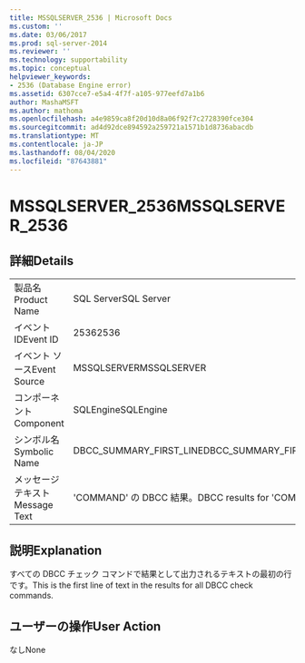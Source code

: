 ```yaml
---
title: MSSQLSERVER_2536 | Microsoft Docs
ms.custom: ''
ms.date: 03/06/2017
ms.prod: sql-server-2014
ms.reviewer: ''
ms.technology: supportability
ms.topic: conceptual
helpviewer_keywords:
- 2536 (Database Engine error)
ms.assetid: 6307cce7-e5a4-4f7f-a105-977eefd7a1b6
author: MashaMSFT
ms.author: mathoma
ms.openlocfilehash: a4e9859ca8f20d10d8a06f92f7c2728390fce304
ms.sourcegitcommit: ad4d92dce894592a259721a1571b1d8736abacdb
ms.translationtype: MT
ms.contentlocale: ja-JP
ms.lasthandoff: 08/04/2020
ms.locfileid: "87643881"
---
```

# <a name="mssqlserver_2536"></a><span data-ttu-id="f2093-102">MSSQLSERVER_2536</span><span class="sxs-lookup"><span data-stu-id="f2093-102">MSSQLSERVER_2536</span></span>
    
## <a name="details"></a><span data-ttu-id="f2093-103">詳細</span><span class="sxs-lookup"><span data-stu-id="f2093-103">Details</span></span>  
  
|||  
|-|-|  
|<span data-ttu-id="f2093-104">製品名</span><span class="sxs-lookup"><span data-stu-id="f2093-104">Product Name</span></span>|<span data-ttu-id="f2093-105">SQL Server</span><span class="sxs-lookup"><span data-stu-id="f2093-105">SQL Server</span></span>|  
|<span data-ttu-id="f2093-106">イベント ID</span><span class="sxs-lookup"><span data-stu-id="f2093-106">Event ID</span></span>|<span data-ttu-id="f2093-107">2536</span><span class="sxs-lookup"><span data-stu-id="f2093-107">2536</span></span>|  
|<span data-ttu-id="f2093-108">イベント ソース</span><span class="sxs-lookup"><span data-stu-id="f2093-108">Event Source</span></span>|<span data-ttu-id="f2093-109">MSSQLSERVER</span><span class="sxs-lookup"><span data-stu-id="f2093-109">MSSQLSERVER</span></span>|  
|<span data-ttu-id="f2093-110">コンポーネント</span><span class="sxs-lookup"><span data-stu-id="f2093-110">Component</span></span>|<span data-ttu-id="f2093-111">SQLEngine</span><span class="sxs-lookup"><span data-stu-id="f2093-111">SQLEngine</span></span>|  
|<span data-ttu-id="f2093-112">シンボル名</span><span class="sxs-lookup"><span data-stu-id="f2093-112">Symbolic Name</span></span>|<span data-ttu-id="f2093-113">DBCC_SUMMARY_FIRST_LINE</span><span class="sxs-lookup"><span data-stu-id="f2093-113">DBCC_SUMMARY_FIRST_LINE</span></span>|  
|<span data-ttu-id="f2093-114">メッセージ テキスト</span><span class="sxs-lookup"><span data-stu-id="f2093-114">Message Text</span></span>|<span data-ttu-id="f2093-115">'COMMAND' の DBCC 結果。</span><span class="sxs-lookup"><span data-stu-id="f2093-115">DBCC results for 'COMMAND.'</span></span>|  
  
## <a name="explanation"></a><span data-ttu-id="f2093-116">説明</span><span class="sxs-lookup"><span data-stu-id="f2093-116">Explanation</span></span>  
 <span data-ttu-id="f2093-117">すべての DBCC チェック コマンドで結果として出力されるテキストの最初の行です。</span><span class="sxs-lookup"><span data-stu-id="f2093-117">This is the first line of text in the results for all DBCC check commands.</span></span>  
  
## <a name="user-action"></a><span data-ttu-id="f2093-118">ユーザーの操作</span><span class="sxs-lookup"><span data-stu-id="f2093-118">User Action</span></span>  
 <span data-ttu-id="f2093-119">なし</span><span class="sxs-lookup"><span data-stu-id="f2093-119">None</span></span>  
  
  
